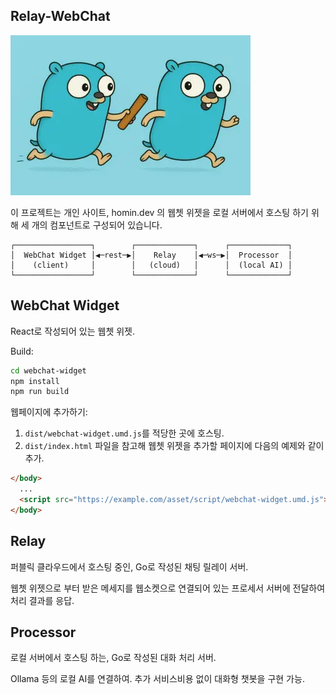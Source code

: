 ## Relay-WebChat

![relay-webchat logo](_asset/relay-webchat_logo.webp)

이 프로젝트는 개인 사이트, homin.dev 의 웹쳇 위젯을 로컬 서버에서 호스팅 하기 위해
세 개의 컴포넌트로 구성되어 있습니다.

```
┌─────────────────┐        ┌─────────────┐      ┌─────────────┐
│  WebChat Widget │◀─rest─▶│    Relay    │◀─ws─▶│  Processor  │
│    (client)     │        │   (cloud)   │      │  (local AI) │
└─────────────────┘        └─────────────┘      └─────────────┘
```

## WebChat Widget

React로 작성되어 있는 웹쳇 위젯.

Build:
```sh
cd webchat-widget
npm install
npm run build
```

웹페이지에 추가하기:
1. `dist/webchat-widget.umd.js`를 적당한 곳에 호스팅.
2. `dist/index.html` 파일을 참고해 웹쳇 위젯을 추가할 페이지에 다음의 예제와 같이 추가.

```html
</body>
  ...
  <script src="https://example.com/asset/script/webchat-widget.umd.js"></script>
</body>
```

## Relay

퍼블릭 클라우드에서 호스팅 중인, Go로 작성된 채팅 릴레이 서버.

웹쳇 위젯으로 부터 받은 메세지를 웹소켓으로 연결되어 있는 프로세서 서버에 전달하여 처리 결과를 응답.

## Processor

로컬 서버에서 호스팅 하는, Go로 작성된 대화 처리 서버.

Ollama 등의 로컬 AI를 연결하여. 추가 서비스비용 없이 대화형 챗봇을 구현 가능.